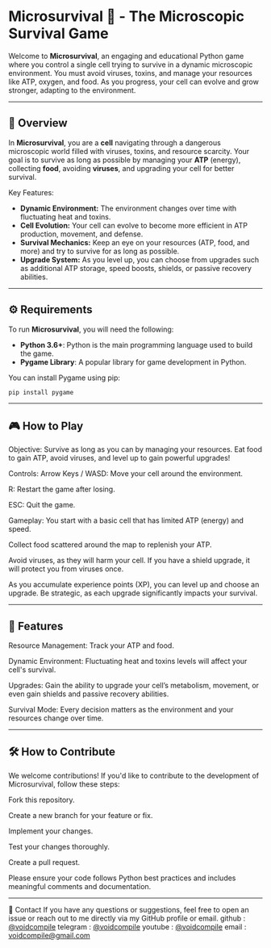 # Microsurvival 🧬 - The Microscopic Survival Game

Welcome to **Microsurvival**, an engaging and educational Python game where you control a single cell trying to survive in a dynamic microscopic environment. You must avoid viruses, toxins, and manage your resources like ATP, oxygen, and food. As you progress, your cell can evolve and grow stronger, adapting to the environment.

---

## 📜 Overview

In **Microsurvival**, you are a **cell** navigating through a dangerous microscopic world filled with viruses, toxins, and resource scarcity. Your goal is to survive as long as possible by managing your **ATP** (energy), collecting **food**, avoiding **viruses**, and upgrading your cell for better survival.

Key Features:
- **Dynamic Environment:** The environment changes over time with fluctuating heat and toxins.
- **Cell Evolution:** Your cell can evolve to become more efficient in ATP production, movement, and defense.
- **Survival Mechanics:** Keep an eye on your resources (ATP, food, and more) and try to survive for as long as possible.
- **Upgrade System:** As you level up, you can choose from upgrades such as additional ATP storage, speed boosts, shields, or passive recovery abilities.

---

## ⚙️ Requirements

To run **Microsurvival**, you will need the following:

- **Python 3.6+**: Python is the main programming language used to build the game.
- **Pygame Library**: A popular library for game development in Python.

You can install Pygame using pip:

```bash
pip install pygame
```
---

## 🎮 How to Play
Objective:
Survive as long as you can by managing your resources. Eat food to gain ATP, avoid viruses, and level up to gain powerful upgrades!

Controls:
Arrow Keys / WASD: Move your cell around the environment.

R: Restart the game after losing.

ESC: Quit the game.

Gameplay:
You start with a basic cell that has limited ATP (energy) and speed.

Collect food scattered around the map to replenish your ATP.

Avoid viruses, as they will harm your cell. If you have a shield upgrade, it will protect you from viruses once.

As you accumulate experience points (XP), you can level up and choose an upgrade. Be strategic, as each upgrade significantly impacts your survival.

---

## 🔧 Features
Resource Management: Track your ATP and food.

Dynamic Environment: Fluctuating heat and toxins levels will affect your cell's survival.

Upgrades: Gain the ability to upgrade your cell’s metabolism, movement, or even gain shields and passive recovery abilities.

Survival Mode: Every decision matters as the environment and your resources change over time.

---

## 🛠️ How to Contribute
We welcome contributions! If you'd like to contribute to the development of Microsurvival, follow these steps:

Fork this repository.

Create a new branch for your feature or fix.

Implement your changes.

Test your changes thoroughly.

Create a pull request.

Please ensure your code follows Python best practices and includes meaningful comments and documentation.

---

💬 Contact
If you have any questions or suggestions, feel free to open an issue or reach out to me directly via my GitHub profile or email.
github : [@voidcompile](https://github.com/voidcompile)
telegram : [@voidcompile](https://t.me/voidcompile)
youtube : [@voidcompile](https://www.youtube.com/@voidcompile)
email : voidcompile@gmail.com

